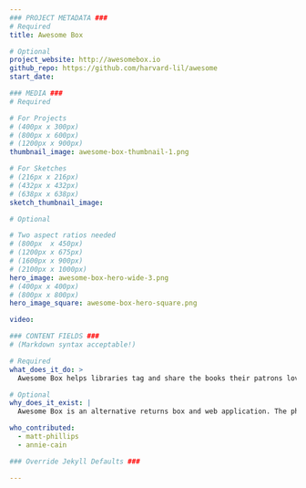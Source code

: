 ```yaml
---
### PROJECT METADATA ###
# Required
title: Awesome Box

# Optional
project_website: http://awesomebox.io
github_repo: https://github.com/harvard-lil/awesome
start_date:

### MEDIA ###
# Required

# For Projects
# (400px x 300px)
# (800px x 600px)
# (1200px x 900px)
thumbnail_image: awesome-box-thumbnail-1.png

# For Sketches
# (216px x 216px)
# (432px x 432px)
# (638px x 638px)
sketch_thumbnail_image:

# Optional

# Two aspect ratios needed
# (800px  x 450px)
# (1200px x 675px)
# (1600px x 900px)
# (2100px x 1000px)
hero_image: awesome-box-hero-wide-3.png
# (400px x 400px)
# (800px x 800px)
hero_image_square: awesome-box-hero-square.png

video:

### CONTENT FIELDS ###
# (Markdown syntax acceptable!)

# Required
what_does_it_do: >
  Awesome Box helps libraries tag and share the books their patrons love.

# Optional
why_does_it_exist: |
  Awesome Box is an alternative returns box and web application. The physical box sits alongside your library's regular book return, and patrons drop in the books they love. Then library staff can tag those books as awesome and share the results with its community through the library's dedicated Awesome Page.

who_contributed:
  - matt-phillips
  - annie-cain

### Override Jekyll Defaults ###

---
```

